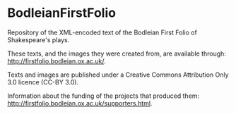 BodleianFirstFolio
==================

Repository of the XML-encoded text of the Bodleian First Folio of Shakespeare's plays. 

These texts, and the images they were created from, are available through: http://firstfolio.bodleian.ox.ac.uk/.

Texts and images are published under a Creative Commons Attribution Only 3.0 licence (CC-BY 3.0). 

Information about the funding of the projects that produced them: http://firstfolio.bodleian.ox.ac.uk/supporters.html.
